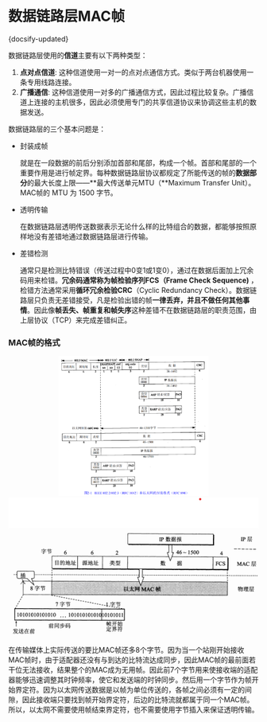 # 数据链路层MAC帧
{docsify-updated}

数据链路层使用的**信道**主要有以下两种类型：

1. **点对点信道**: 这种信道使用一对一的点对点通信方式。类似于两台机器使用一条专用线路连接。
2. **广播通信**: 这种信道使用一对多的广播通信方式，因此过程比较复杂。广播信道上连接的主机很多，因此必须使用专门的共享信道协议来协调这些主机的数据发送。

数据链路层的三个基本问题是：

+ 封装成帧

  就是在一段数据的前后分别添加首部和尾部，构成一个帧。首部和尾部的一个重要作用是进行帧定界。每种数据链路层协议都规定了所能传送的帧的**数据部分**的最大长度上限——**最大传送单元MTU（**Maximum Transfer Unit）。MAC帧的 MTU 为 1500 字节。

+ 透明传输

  在数据链路层透明传送数据表示无论什么样的比特组合的数据，都能够按照原样地没有差错地通过数据链路层进行传输。

+ 差错检测

  通常只是检测比特错误（传送过程中0变1或1变0），通过在数据后面加上冗余码用来检错。**冗余码通常称为帧检验序列FCS（Frame Check Sequence)** ，检错方法通常采用**循环冗余检验CRC**（Cyclic Redundancy Check）。数据链路层只负责无差错接受，凡是检验出错的帧**一律丢弃，并且不做任何其他事情**。因此像**帧丢失、帧重复和帧失序**这种差错不在数据链路层的职责范围，由上层协议（TCP）来完成差错纠正。

### MAC帧的格式

<center><img src="pics/MAC-Frame.png" alt="" width=60%></center>

<center><img src="pics/MAC-Frame2.png"></center>

在传输媒体上实际传送的要比MAC帧还多8个字节。因为当一个站刚开始接收MAC帧时，由于适配器还没有与到达的比特流达成同步，因此MAC帧的最前面若干位无法接收，结果整个的MAC成为无用帧。因此前7个字节用来使接收端的适配器能够迅速调整其时钟频率，使它和发送端的时钟同步。然后用一个字节作为帧开始界定符。因为以太网传送数据是以帧为单位传送的，各帧之间必须有一定的间隙，因此接收端只要找到帧开始界定符，后边的比特流就都属于同一个MAC帧。所以，以太网不需要使用帧结束界定符，也不需要使用字节插入来保证透明传输。
